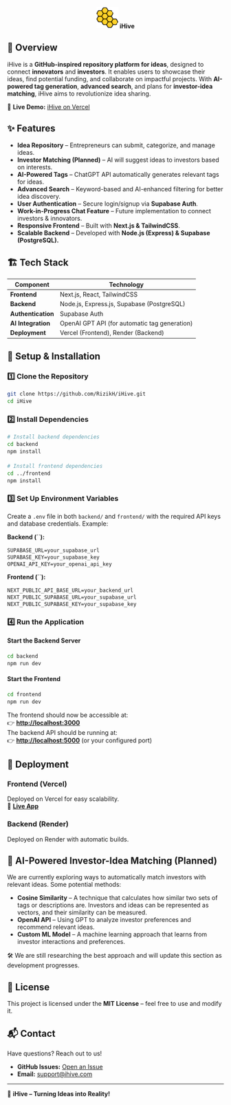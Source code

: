 <p align='center'>
  <img src='frontend/public/Images/iHive.png' alt='iHive Logo' width='50' height='50'>
  <strong>iHive</strong>
</p>

## 🚀 Overview

iHive is a **GitHub-inspired repository platform for ideas**, designed to connect **innovators** and **investors**. It enables users to showcase their ideas, find potential funding, and collaborate on impactful projects. With **AI-powered tag generation**, **advanced search**, and plans for **investor-idea matching**, iHive aims to revolutionize idea sharing.

🔗 **Live Demo:** [iHive on Vercel](https://ihive.vercel.app/)

## ✨ Features

- **Idea Repository** – Entrepreneurs can submit, categorize, and manage ideas.
- **Investor Matching (Planned)** – AI will suggest ideas to investors based on interests.
- **AI-Powered Tags** – ChatGPT API automatically generates relevant tags for ideas.
- **Advanced Search** – Keyword-based and AI-enhanced filtering for better idea discovery.
- **User Authentication** – Secure login/signup via **Supabase Auth**.
- **Work-in-Progress Chat Feature** – Future implementation to connect investors & innovators.
- **Responsive Frontend** – Built with **Next.js & TailwindCSS**.
- **Scalable Backend** – Developed with **Node.js (Express) & Supabase (PostgreSQL).**

## 🏗️ Tech Stack

| Component          | Technology                                    |
| ------------------ | --------------------------------------------- |
| **Frontend**       | Next.js, React, TailwindCSS                   |
| **Backend**        | Node.js, Express.js, Supabase (PostgreSQL)    |
| **Authentication** | Supabase Auth                                 |
| **AI Integration** | OpenAI GPT API (for automatic tag generation) |
| **Deployment**     | Vercel (Frontend), Render (Backend)           |

## 🔧 Setup & Installation

### 1️⃣ Clone the Repository

```sh
git clone https://github.com/RizikH/iHive.git
cd iHive
```

### 2️⃣ Install Dependencies

```sh
# Install backend dependencies
cd backend
npm install

# Install frontend dependencies
cd ../frontend
npm install
```

### 3️⃣ Set Up Environment Variables

Create a `.env` file in both `backend/` and `frontend/` with the required API keys and database credentials. Example:

**Backend (**``**):**

```env
SUPABASE_URL=your_supabase_url
SUPABASE_KEY=your_supabase_key
OPENAI_API_KEY=your_openai_api_key
```

**Frontend (**``**):**

```env
NEXT_PUBLIC_API_BASE_URL=your_backend_url
NEXT_PUBLIC_SUPABASE_URL=your_supabase_url
NEXT_PUBLIC_SUPABASE_KEY=your_supabase_key
```

### 4️⃣ Run the Application

#### Start the Backend Server

```sh
cd backend
npm run dev
```

#### Start the Frontend

```sh
cd frontend
npm run dev
```

The frontend should now be accessible at:\
👉 [**http://localhost:3000**](http://localhost:3000)\
The backend API should be running at:\
👉 [**http://localhost:5000**](http://localhost:5000) (or your configured port)

## 🚀 Deployment

### **Frontend (Vercel)**

Deployed on Vercel for easy scalability.\
🔗 [**Live App**](https://ihive.vercel.app/)

### **Backend (Render)**

Deployed on Render with automatic builds.

## 🤖 AI-Powered Investor-Idea Matching (Planned)

We are currently exploring ways to automatically match investors with relevant ideas. Some potential methods:

- **Cosine Similarity** – A technique that calculates how similar two sets of tags or descriptions are. Investors and ideas can be represented as vectors, and their similarity can be measured.
- **OpenAI API** – Using GPT to analyze investor preferences and recommend relevant ideas.
- **Custom ML Model** – A machine learning approach that learns from investor interactions and preferences.

🛠️ We are still researching the best approach and will update this section as development progresses.

## 📜 License

This project is licensed under the **MIT License** – feel free to use and modify it.

## 📬 Contact

Have questions? Reach out to us!

- **GitHub Issues:** [Open an Issue](https://github.com/RizikH/iHive/issues)
- **Email:** [support@ihive.com](mailto\:support@ihive.com)

---

🚀 **iHive – Turning Ideas into Reality!**

